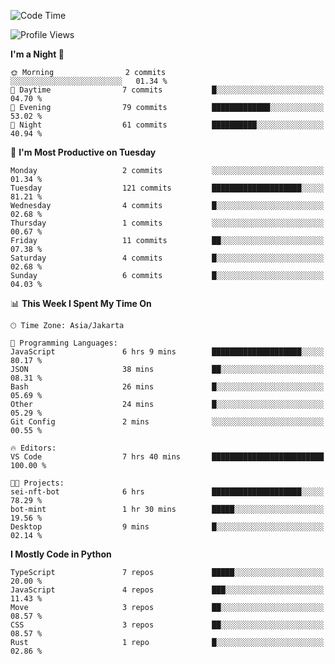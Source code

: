<!--START_SECTION:waka-->
![Code Time](http://img.shields.io/badge/Code%20Time-1%2C704%20hrs%2053%20mins-blue)

![Profile Views](http://img.shields.io/badge/Profile%20Views-7-blue)

**I'm a Night 🦉** 

```text
🌞 Morning                2 commits           ░░░░░░░░░░░░░░░░░░░░░░░░░   01.34 % 
🌆 Daytime                7 commits           █░░░░░░░░░░░░░░░░░░░░░░░░   04.70 % 
🌃 Evening                79 commits          █████████████░░░░░░░░░░░░   53.02 % 
🌙 Night                  61 commits          ██████████░░░░░░░░░░░░░░░   40.94 % 
```
📅 **I'm Most Productive on Tuesday** 

```text
Monday                   2 commits           ░░░░░░░░░░░░░░░░░░░░░░░░░   01.34 % 
Tuesday                  121 commits         ████████████████████░░░░░   81.21 % 
Wednesday                4 commits           █░░░░░░░░░░░░░░░░░░░░░░░░   02.68 % 
Thursday                 1 commits           ░░░░░░░░░░░░░░░░░░░░░░░░░   00.67 % 
Friday                   11 commits          ██░░░░░░░░░░░░░░░░░░░░░░░   07.38 % 
Saturday                 4 commits           █░░░░░░░░░░░░░░░░░░░░░░░░   02.68 % 
Sunday                   6 commits           █░░░░░░░░░░░░░░░░░░░░░░░░   04.03 % 
```


📊 **This Week I Spent My Time On** 

```text
🕑︎ Time Zone: Asia/Jakarta

💬 Programming Languages: 
JavaScript               6 hrs 9 mins        ████████████████████░░░░░   80.17 % 
JSON                     38 mins             ██░░░░░░░░░░░░░░░░░░░░░░░   08.31 % 
Bash                     26 mins             █░░░░░░░░░░░░░░░░░░░░░░░░   05.69 % 
Other                    24 mins             █░░░░░░░░░░░░░░░░░░░░░░░░   05.29 % 
Git Config               2 mins              ░░░░░░░░░░░░░░░░░░░░░░░░░   00.55 % 

🔥 Editors: 
VS Code                  7 hrs 40 mins       █████████████████████████   100.00 % 

🐱‍💻 Projects: 
sei-nft-bot              6 hrs               ████████████████████░░░░░   78.29 % 
bot-mint                 1 hr 30 mins        █████░░░░░░░░░░░░░░░░░░░░   19.56 % 
Desktop                  9 mins              █░░░░░░░░░░░░░░░░░░░░░░░░   02.14 % 
```

**I Mostly Code in Python** 

```text
TypeScript               7 repos             █████░░░░░░░░░░░░░░░░░░░░   20.00 % 
JavaScript               4 repos             ███░░░░░░░░░░░░░░░░░░░░░░   11.43 % 
Move                     3 repos             ██░░░░░░░░░░░░░░░░░░░░░░░   08.57 % 
CSS                      3 repos             ██░░░░░░░░░░░░░░░░░░░░░░░   08.57 % 
Rust                     1 repo              █░░░░░░░░░░░░░░░░░░░░░░░░   02.86 % 
```




<!--END_SECTION:waka-->
